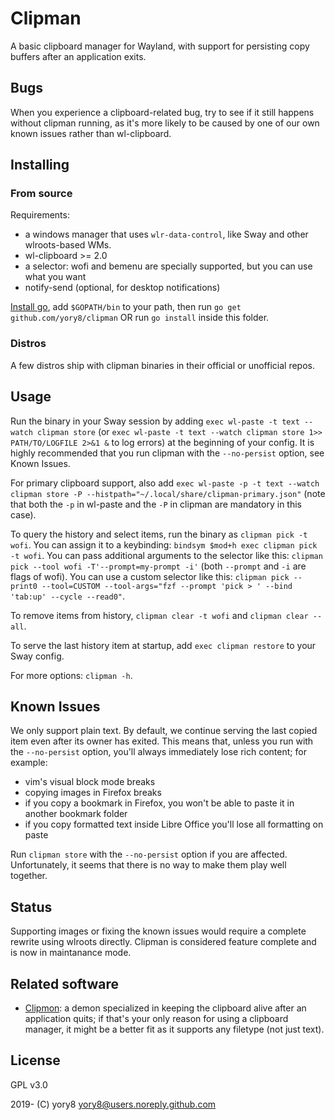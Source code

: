 # Clipman

A basic clipboard manager for Wayland, with support for persisting copy buffers after an application exits.

## Bugs

When you experience a clipboard-related bug, try to see if it still happens without clipman running, as it's more likely to be caused by one of our own known issues rather than wl-clipboard.

## Installing

### From source

Requirements:

- a windows manager that uses `wlr-data-control`, like Sway and other wlroots-based WMs.
- wl-clipboard >= 2.0
- a selector: wofi and bemenu are specially supported, but you can use what you want
- notify-send (optional, for desktop notifications)

[Install go](https://golang.org/doc/install), add `$GOPATH/bin` to your path, then run `go get github.com/yory8/clipman` OR run `go install` inside this folder.

### Distros

A few distros ship with clipman binaries in their official or unofficial repos.

## Usage

Run the binary in your Sway session by adding `exec wl-paste -t text --watch clipman store` (or `exec wl-paste -t text --watch clipman store 1>> PATH/TO/LOGFILE 2>&1 &` to log errors) at the beginning of your config. It is highly recommended that you run clipman with the `--no-persist` option, see Known Issues.

For primary clipboard support, also add `exec wl-paste -p -t text --watch clipman store -P --histpath="~/.local/share/clipman-primary.json"` (note that both the `-p` in wl-paste and the `-P` in clipman are mandatory in this case).

To query the history and select items, run the binary as `clipman pick -t wofi`. You can assign it to a keybinding: `bindsym $mod+h exec clipman pick -t wofi`.
You can pass additional arguments to the selector like this: `clipman pick --tool wofi -T'--prompt=my-prompt -i'` (both `--prompt` and `-i` are flags of wofi).
You can use a custom selector like this: `clipman pick --print0 --tool=CUSTOM --tool-args="fzf --prompt 'pick > ' --bind 'tab:up' --cycle --read0"`.

To remove items from history, `clipman clear -t wofi` and `clipman clear --all`.

To serve the last history item at startup, add `exec clipman restore` to your Sway config.

For more options: `clipman -h`.

## Known Issues

We only support plain text.
By default, we continue serving the last copied item even after its owner has exited. This means that, unless you run with the `--no-persist` option, you'll always immediately lose rich content; for example:

- vim's visual block mode breaks
- copying images in Firefox breaks
- if you copy a bookmark in Firefox, you won't be able to paste it in another bookmark folder
- if you copy formatted text inside Libre Office you'll lose all formatting on paste

Run `clipman store` with the `--no-persist` option if you are affected. Unfortunately, it seems that there is no way to make them play well together.

## Status

Supporting images or fixing the known issues would require a complete rewrite using wlroots directly.
Clipman is considered feature complete and is now in maintanance mode.

## Related software

- [Clipmon](https://git.sr.ht/~whynothugo/clipmon): a demon specialized in keeping the clipboard alive after an application quits; if that's your only reason for using a clipboard manager, it might be a better fit as it supports any filetype (not just text).

## License

GPL v3.0

2019- (C) yory8 <yory8@users.noreply.github.com>
